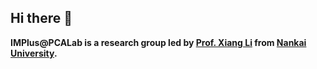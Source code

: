 ## Hi there 👋

**IMPlus@PCALab is a research group led by [Prof. Xiang Li](http://implus.github.io/) from [Nankai University](https://cc.nankai.edu.cn/2021/0323/c13620a490349/page.htm).**

<!--
🙋‍♀️ A short introduction - what is your organization all about?
🌈 Contribution guidelines - how can the community get involved?
👩‍💻 Useful resources - where can the community find your docs? Is there anything else the community should know?
🍿 Fun facts - what does your team eat for breakfast?
🧙 Remember, you can do mighty things with the power of [Markdown](https://docs.github.com/github/writing-on-github/getting-started-with-writing-and-formatting-on-github/basic-writing-and-formatting-syntax)
-->
